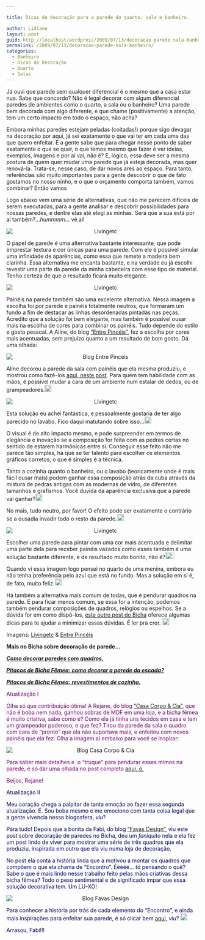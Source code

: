 ```yaml
---

title: Dicas de decoração para a parede do quarto, sala e banheiro.

author: Lidiane
layout: post
guid: http://localhost/wordpress/2009/07/13/decoracao-parede-sala-banheiro/
permalink: /2009/07/13/decoracao-parede-sala-banheiro/
categories:
  - Banheiro
  - Dicas de Decoração
  - Quarto
  - Salas
---
```

Já ouvi que parede sem qualquer diferencial é o mesmo que a casa estar nua. Sabe que concordo? Não é legal decorar com algum diferencial paredes de ambientes como o quarto, a sala ou o banheiro? Uma parede bem decorada com algo diferente, e que chame (positivamente) a atenção, tem um certo impacto em todo o espaço, não acha?

Embora minhas paredes estejam peladas (coitadas!) porque sigo devagar na decoração por aqui, já sei exatamente o que vai ter em cada uma das que quero enfeitar. E a gente sabe que para chegar nesse ponto de saber exatamente o que se quer, o que temos mesmo que fazer é ver ideias, exemplos, imagens e por aí vai, não é? E, lógico, essa deve ser a mesma postura de quem quer mudar uma parede que já esteja decorada, mas quer renová-la. Trata-se, nesse caso, de dar novos ares ao espaço. Para tanto, referências são muito importantes para a gente descobrir o que de fato gostamos no nosso ninho, e o que o orçamento comporta também, vamos combinar? Então vamos![<img style="display: inline;" title="EmoticonThumbsUp" src="http://www.trololodemulher.com.br/blog/wp-content/uploads/2009/07/emoticonthumbsup_thumb6.gif" alt="EmoticonThumbsUp" width="23" height="18" />](http://www.trololodemulher.com.br/blog/wp-content/uploads/2009/07/emoticonthumbsup6.gif)

Logo abaixo vem uma série de alternativas, que não me parecem difíceis de serem executadas, para a gente analisar e descobrir possibilidades para nossas paredes, e dentre elas até elegi as minhas. Será que a sua está por aí também?…_hummmm_… vê aí!

<p style="text-align: center;">
  <img class="aligncenter" style="display: block; float: none; margin-left: auto; margin-right: auto;" title="Livingetc" src="http://www.livingetc.com/imageBank/cache/s/Style ideas-for-walls-12_e_12b1081677c861aba22119b0d82ed5f2.jpg" alt="Livingetc" />
</p>

O papel de parede é uma alternativa bastante interessante, que pode emprestar textura e cor únicas para uma parede. Com ele é possível simular uma infinidade de aparências, como essa que remete a madeira bem clarinha. Essa alternativa me encanta bastante, e na verdade eu já escolhi revestir uma parte da parede da minha cabeceira com esse tipo de material. Tenho certeza de que o resultado ficará muito elegante.

<p style="text-align: center;">
  <img class="aligncenter" style="display: block; float: none; margin-left: auto; margin-right: auto;" title="Livingetc" src="http://www.livingetc.com/imageBank/cache/s/Style ideas-for-walls-7_e_12b1081677c861aba22119b0d82ed5f2.jpg" alt="Livingetc" />
</p>

Painéis na parede também são uma excelente alternativa. Nessa imagem a escolha foi por parede e painéis totalmente neutros, que formaram um fundo a fim de destacar as linhas desordenadas pintadas nas peças. Acredito que a solução foi bem elegante, mas também é possível ousar mais na escolha de cores para combinar os painéis. Tudo depende do estilo e gosto pessoal. A Aline, do blog <a href="http://entrepinceis.blogspot.com/" target="_blank">“Entre Pincéis”</a>, fez a escolha por cores mais acentuadas, sem prejuízo quanto a um resultado de bom gosto. Dá uma olhada:

<p style="text-align: center;">
  <img class="aligncenter" style="display: block; float: none; margin-left: auto; margin-right: auto;" title="Blog Entre Pincéis" src="http://3.bp.blogspot.com/_ihnSEScYNtM/SlKO4Uvh6lI/AAAAAAAACQI/CNVJR49WUPM/s320/030720093663.jpg" alt="Blog Entre Pincéis" />
</p>

Aline decorou a parede da sala com painéis que ela mesma produziu, e mostrou como fazê-los <a href="http://entrepinceis.blogspot.com/2009/07/trilogia-da-reforma.html" target="_blank">aqui, neste post</a>. Para quem tem habilidade com as mãos, é possível mudar a cara de um ambiente num estalar de dedos, ou de grampeadores.[<img style="display: inline;" title="EmoticonHappy" src="http://www.trololodemulher.com.br/blog/wp-content/uploads/2009/07/emoticonhappy_thumb10.gif" alt="EmoticonHappy" width="18" height="18" />](http://www.trololodemulher.com.br/blog/wp-content/uploads/2009/07/emoticonhappy10.gif)

<p style="text-align: center;">
  <img class="aligncenter" style="display: block; float: none; margin-left: auto; margin-right: auto;" title="Livingetc" src="http://www.livingetc.com/imageBank/cache/s/Style ideas-for-walls-6_e_12b1081677c861aba22119b0d82ed5f2.jpg" alt="Livingetc" />
</p>

Esta solução eu achei fantástica, e pessoalmente gostaria de ter algo parecido no lavabo. Fico daqui matutando sobre isso…[<img style="display: inline; border-width: 0;" title="EmoticonLightbulb" src="http://www.trololodemulher.com.br/blog/wp-content/uploads/2009/07/emoticonlightbulb_thumb1.gif" border="0" alt="EmoticonLightbulb" width="18" height="18" />](http://www.trololodemulher.com.br/blog/wp-content/uploads/2009/07/emoticonlightbulb1.gif)

O visual é de alto impacto mesmo, e pode surpreender em termos de elegância e inovação se a composição for feita com as pedras certas no sentido de estarem harmônicas entre si. Conseguir esse feito não me parece tão simples, há que se ter talento para escolher os elementos gráficos corretos, o que é simples é a técnica.

Tanto a cozinha quanto o banheiro, ou o lavabo (teoricamente onde é mais fácil ousar mais) podem ganhar essa composição atrás da cuba através da mistura de pedras antigas com as modernas de vidro, de diferentes tamanhos e grafismos. Você duvida da aparência exclusiva que a parede vai ganhar?[<img style="display: inline;" title="EmoticonEyebrow" src="http://www.trololodemulher.com.br/blog/wp-content/uploads/2009/07/emoticoneyebrow_thumb6.gif" alt="EmoticonEyebrow" width="18" height="18" />](http://www.trololodemulher.com.br/blog/wp-content/uploads/2009/07/emoticoneyebrow6.gif)

No mais, tudo neutro, por favor! O efeito pode ser exatamente o contrário se a ousadia invadir todo o resto da parede.[<img style="display: inline;" title="EmoticonGoofy" src="http://www.trololodemulher.com.br/blog/wp-content/uploads/2009/07/emoticongoofy_thumb3.gif" alt="EmoticonGoofy" width="18" height="18" />](http://www.trololodemulher.com.br/blog/wp-content/uploads/2009/07/emoticongoofy3.gif)

<p style="text-align: center;">
  <img class="aligncenter" style="display: block; float: none; margin-left: auto; margin-right: auto;" title="Livingetc" src="http://www.livingetc.com/imageBank/cache/s/Style ideas for walls 1_e_12b1081677c861aba22119b0d82ed5f2.jpg" alt="Livingetc" />
</p>

Escolher uma parede para pintar com uma cor mais acentuada e delimitar uma parte dela para receber painéis vazados como esses também é uma solução bastante diferente, e de resultado muito bonito, não é?[<img style="display: inline;" title="EmoticonThumbsUp" src="http://www.trololodemulher.com.br/blog/wp-content/uploads/2009/07/emoticonthumbsup_thumb7.gif" alt="EmoticonThumbsUp" width="23" height="18" />](http://www.trololodemulher.com.br/blog/wp-content/uploads/2009/07/emoticonthumbsup7.gif)

Quando vi essa imagem logo pensei no quarto de uma menina, embora eu não tenha preferência pelo azul que está no fundo. Mas a solução em si é, de fato, muito feliz.[<img style="display: inline;" title="EmoticonBigSmile" src="http://www.trololodemulher.com.br/blog/wp-content/uploads/2009/07/emoticonbigsmile_thumb8.gif" alt="EmoticonBigSmile" width="18" height="18" />](http://www.trololodemulher.com.br/blog/wp-content/uploads/2009/07/emoticonbigsmile8.gif)

Há também a alternativa mais comum de todas, que é pendurar quadros na parede. E para ficar menos comum, se essa for a intenção, podemos também pendurar composições de quadros, relógios ou espelhos. Se a dúvida for em como dispô-los, [este outro post do Bicha](http://www.trololodemulher.com.br/2009/04/07/como-decorar-paredes-com-quadros-pratos-espelhos-relgios-etc/) oferece algumas dicas para te ajudar a minimizar essas dúvidas. É ler pra crer. [<img style="display: inline;" title="EmoticonWink" src="http://www.trololodemulher.com.br/blog/wp-content/uploads/2009/07/emoticonwink_thumb10.gif" alt="EmoticonWink" width="18" height="18" />](http://www.trololodemulher.com.br/blog/wp-content/uploads/2009/07/emoticonwink10.gif)

Imagens: <a href="http://www.livingetc.com/" target="_blank">Livingetc</a> & <a href="http://entrepinceis.blogspot.com/" target="_blank">Entre Pincéis</a>

**Mais no Bicha sobre decoração de parede&#8230;**

**_<a href="http://www.trololodemulher.com.br/2009/04/07/decoracao-parede-quadros/" target="_self">Como decorar paredes com quadros.</a>_**

**_<a href="http://www.trololodemulher.com.br/2010/05/24/como-decorar-parede-escada/" target="_self">Pitacos de Bicha Fêmea: como decorar a parede da escada?</a>_**

**_<a href="http://www.trololodemulher.com.br/2009/07/23/decoracao-revestimento-cozinha/" target="_self">Pitacos de Bicha Fêmea: revestimentos de cozinha.</a>_**

<span style="color: #800080;">Atualização I</span>

<span style="color: #800080;">Olha só que contribuição ótima! A Rejane, do blog</span> <a href="http://casacorpoecia.blogspot.com/" target="_blank">“Casa Corpo & Cia”,</a> <span style="color: #800080;">que não é boba nem nada, ganhou sobras de MDF em uma loja, e a bicha fêmea é muito criativa, sabe como é? Como ela já tinha uns tecidos em casa e tem um grampeador poderoso, o que fez? Tirou da parede da sala o quadro com cara de “pronto” que ela não suportava mais, e enfeitou com novos painéis que ela fez. Olha a imagem aí embaixo para você se inspirar:</span>

<p style="text-align: center;">
  <img class="aligncenter" style="display: block; float: none; margin-left: auto; margin-right: auto;" title="Blog Casa Corpo & Cia" src="http://2.bp.blogspot.com/_j9rfcQNhs8c/Slao8Scg40I/AAAAAAAAAg0/-TSThCsdeCk/s400/DSC04248.JPG" alt="Blog Casa Corpo & Cia" />
</p>

<span style="color: #800080;">Para saber mais detalhes e  o “truque” para pendurar esses mimos na parede, é só dar uma olhada no post completo</span> <a href="http://casacorpoecia.blogspot.com/2009/07/mais-grampeadas.html" target="_blank">aqui, ó.</a>

<span style="color: #800080;">Beijos, Rejane!</span>

<span style="color: #000080;">Atualização II</span>

<span style="color: #000080;">Meu coração chega a palpitar de tanta emoção ao fazer essa segunda atualização. É. Sou boba mesmo e me emociono com tanta coisa legal que a gente vivencia nessa blogosfera, <em>viu</em>?</span>

<span style="color: #000080;">Pára tudo! Depois que a bonita da Fabi, do blog</span> <a href="http://favasdesign.blogspot.com/" target="_blank">“Favas Design”,</a> <span style="color: #000080;">viu este post sobre decoração de paredes no Bicha, deu um <em>faniquito</em> nela e ela fez um post lindo de viver para mostrar uma série de três quadros que ela produziu, inspirada em outro que ela viu numa loja de decoração. </span>

<span style="color: #000080;">No post ela conta a história linda que a motivou a montar os quadros que compõem o que ela chama de “Encontro”. Ééééé&#8230; <em>tá</em> pensando o quê? Sabe o que é mais lindo nesse trabalho feito pelas mãos criativas dessa bicha fêmea? Todo o peso sentimental e de significado ímpar que essa solução decorativa tem. Um LU-XO!</span>

<p style="text-align: center;">
  <img class="aligncenter" style="display: block; float: none; margin-left: auto; margin-right: auto;" title="Blog Favas Design" src="http://3.bp.blogspot.com/_ErcOpjVcJ-A/SlwNjFzkCMI/AAAAAAAAAa8/luEhY-Qp8MU/s400/quadro_serie.jpg" alt="Blog Favas Design" />
</p>

<span style="color: #000080;">Para conhecer a história por trás de cada elemento do “Encontro”, e ainda mais inspirações para enfeitar sua parede, é só clicar bem </span><a href="http://favasdesign.blogspot.com/2009/07/metida-artista.html" target="_blank">aqui,</a> <span style="color: #000080;"><em>viu</em>?</span> [<img style="display: inline;" title="EmoticonWink" src="http://www.trololodemulher.com.br/blog/wp-content/uploads/2009/07/emoticonwink_thumb12.gif" alt="EmoticonWink" width="18" height="18" />](http://www.trololodemulher.com.br/blog/wp-content/uploads/2009/07/emoticonwink12.gif)

<span style="color: #000080;">Arrasou, Fabi!!!</span>